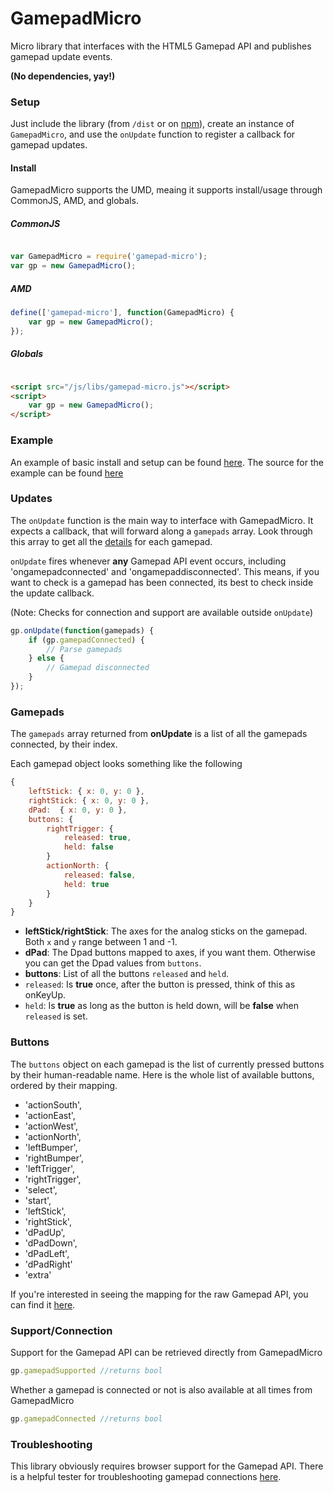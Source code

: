 GamepadMicro
==============

Micro library that interfaces with the HTML5 Gamepad API and publishes gamepad update events.

**(No dependencies, yay!)**

### Setup

Just include the library (from `/dist` or on [npm](https://www.npmjs.com/package/gamepad-micro)), create an instance of `GamepadMicro`, and use the `onUpdate` function to register a callback for gamepad updates.

#### Install

GamepadMicro supports the UMD, meaing it supports install/usage through CommonJS, AMD, and globals.

##### CommonJS

```js

var GamepadMicro = require('gamepad-micro');
var gp = new GamepadMicro();

```

##### AMD

```js
define(['gamepad-micro'], function(GamepadMicro) {
	var gp = new GamepadMicro();
});

```

##### Globals

```html

<script src="/js/libs/gamepad-micro.js"></script>
<script>
	var gp = new GamepadMicro();
</script>

```

### Example

An example of basic install and setup can be found [here](http://likethemammal.github.io/gamepad-micro/example.html). The source for the example can be found [here](https://github.com/likethemammal/gamepad-micro/blob/master/example.html)

### Updates

The `onUpdate` function is the main way to interface with GamepadMicro. It expects a callback, that will forward along a `gamepads` array. Look through this array to get all the [details](/#gamepads) for each gamepad.

`onUpdate` fires whenever **any** Gamepad API event occurs, including 'ongamepadconnected' and 'ongamepaddisconnected'. This means, if you want to check is a gamepad has been connected, its best to check inside the update callback.

(Note: Checks for connection and support are available outside `onUpdate`)

```js
gp.onUpdate(function(gamepads) {
	if (gp.gamepadConnected) {
		// Parse gamepads
	} else {
		// Gamepad disconnected
	}
});
```

### Gamepads

The `gamepads` array returned from **onUpdate** is a list of all the gamepads connected, by their index.

Each gamepad object looks something like the following

```js
{
    leftStick: { x: 0, y: 0 },
    rightStick: { x: 0, y: 0 },
    dPad:  { x: 0, y: 0 },
    buttons: {
    	rightTrigger: {
    	    released: true,
    	    held: false
    	}
        actionNorth: {
    	    released: false,
    	    held: true
    	}
    }
}
```
 + **leftStick/rightStick**: The axes for the analog sticks on the gamepad. Both `x` and `y` range between 1 and -1.
 + **dPad**: The Dpad buttons mapped to axes, if you want them. Otherwise you can get the Dpad values from `buttons`.
 + **buttons**: List of all the buttons `released` and `held`.
  + `released`: Is **true** once, after the button is pressed, think of this as onKeyUp.
  + `held`: Is **true** as long as the button is held down, will be **false** when `released` is set.

### Buttons

The `buttons` object on each gamepad is the list of currently pressed buttons by their human-readable name. Here is the whole list of available buttons, ordered by their mapping.

 + 'actionSouth',
 + 'actionEast',
 + 'actionWest',
 + 'actionNorth',
 + 'leftBumper',
 + 'rightBumper',
 + 'leftTrigger',
 + 'rightTrigger',
 + 'select',
 + 'start',
 + 'leftStick',
 + 'rightStick',
 + 'dPadUp',
 + 'dPadDown',
 + 'dPadLeft',
 + 'dPadRight'
 + 'extra'

If you're interested in seeing the mapping for the raw Gamepad API, you can find it [here](https://w3c.github.io/gamepad/#h-remapping).

### Support/Connection

Support for the Gamepad API can be retrieved directly from GamepadMicro

```js
gp.gamepadSupported //returns bool
```

Whether a gamepad is connected or not is also available at all times from GamepadMicro

```js
gp.gamepadConnected //returns bool
```

### Troubleshooting

This library obviously requires browser support for the Gamepad API. There is a helpful tester for troubleshooting gamepad connections [here](http://html5rocks.com/en/tutorials/doodles/gamepad/gamepad-tester/tester.html).
